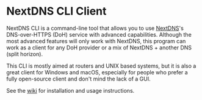 # NextDNS CLI Client

NextDNS CLI is a command-line tool that allows you to use [NextDNS](https://nextdns.io)'s DNS-over-HTTPS (DoH) service with advanced capabilities. Although the most advanced features will only work with NextDNS, this program can work as a client for any DoH provider or a mix of NextDNS + another DNS (split horizon).

This CLI is mostly aimed at routers and UNIX based systems, but it is also a great client for Windows and macOS, especially for people who prefer a fully open-source client and don't mind the lack of a GUI.

See the [wiki](https://github.com/nextdns/nextdns/wiki) for installation and usage instructions.
